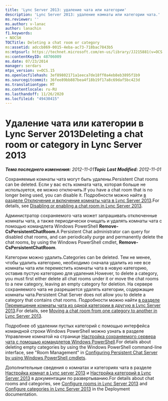 ```yaml
---
title: 'Lync Server 2013: удаление чата или категории'
description: 'Lync Server 2013: удаление комнаты или категории чата.'
ms.reviewer: ''
ms.author: v-lanac
author: lanachin
f1.keywords:
- NOCSH
TOCTitle: Deleting a chat room or category
ms:assetid: adccb869-0015-4eba-ac73-718bac7843b5
ms:mtpsurl: https://technet.microsoft.com/en-us/library/JJ215881(v=OCS.15)
ms:contentKeyID: 48706009
ms.date: 07/23/2014
manager: serdars
mtps_version: v=OCS.15
ms.openlocfilehash: 3ef89802171a1eeca7de18ff0a4eb8eb3895f1b9
ms.sourcegitcommit: 36fee89bb887bea4f18b19f17a8c69daf5bc423d
ms.translationtype: MT
ms.contentlocale: ru-RU
ms.lasthandoff: 11/26/2020
ms.locfileid: "49430415"
---
```

# <a name="deleting-a-chat-room-or-category-in-lync-server-2013"></a><span data-ttu-id="5e82b-103">Удаление чата или категории в Lync Server 2013</span><span class="sxs-lookup"><span data-stu-id="5e82b-103">Deleting a chat room or category in Lync Server 2013</span></span>

<div data-xmlns="http://www.w3.org/1999/xhtml">

<div class="topic" data-xmlns="http://www.w3.org/1999/xhtml" data-msxsl="urn:schemas-microsoft-com:xslt" data-cs="https://msdn.microsoft.com/">

<div data-asp="https://msdn2.microsoft.com/asp">



</div>

<div id="mainSection">

<div id="mainBody"><span data-ttu-id="5e82b-104">

<span> </span></span><span class="sxs-lookup"><span data-stu-id="5e82b-104">

<span> </span></span></span>

<span data-ttu-id="5e82b-105">_**Тема последнего изменения:** 2012-11-01_</span><span class="sxs-lookup"><span data-stu-id="5e82b-105">_**Topic Last Modified:** 2012-11-01_</span></span>

<span data-ttu-id="5e82b-106">Сохраняемые комнаты чата могут быть удалены.</span><span class="sxs-lookup"><span data-stu-id="5e82b-106">Persistent Chat rooms can be deleted.</span></span> <span data-ttu-id="5e82b-107">Если у вас есть комната чата, которая больше не используется, ее можно отключить.</span><span class="sxs-lookup"><span data-stu-id="5e82b-107">If you have a chat room that is no longer being used, you can disable it.</span></span> <span data-ttu-id="5e82b-108">Подробности можно найти [в разделе Отключение и включение комнаты чата в Lync Server 2013](lync-server-2013-disabling-or-enabling-a-chat-room.md).</span><span class="sxs-lookup"><span data-stu-id="5e82b-108">For details, see [Disabling or enabling a chat room in Lync Server 2013](lync-server-2013-disabling-or-enabling-a-chat-room.md).</span></span>

<span data-ttu-id="5e82b-109">Администратор сохраняемого чата может запрашивать отключенные комнаты чата, а также периодически очищать и удалять комнаты чата с помощью командлета Windows PowerShell **Remove-CsPersistentChatRoom**.</span><span class="sxs-lookup"><span data-stu-id="5e82b-109">A Persistent Chat administrator can query for disabled chat rooms, and can periodically purge and permanently delete the chat rooms, by using the Windows PowerShell cmdlet, **Remove-CsPersistentChatRoom**.</span></span>

<span data-ttu-id="5e82b-110">Категории можно удалить.</span><span class="sxs-lookup"><span data-stu-id="5e82b-110">Categories can be deleted.</span></span> <span data-ttu-id="5e82b-111">Тем не менее, чтобы удалить категорию, необходимо сначала удалить из нее все комнаты чата или переместить комнаты чата в новую категорию, оставив пустую категорию для удаления.</span><span class="sxs-lookup"><span data-stu-id="5e82b-111">However, to delete a category, you must first either delete all chat rooms under it or move the chat rooms to a new category, leaving an empty category for deletion.</span></span> <span data-ttu-id="5e82b-112">На сервере сохраняемого чата не разрешается удалять категории, содержащие комнаты чата.</span><span class="sxs-lookup"><span data-stu-id="5e82b-112">Persistent Chat Server does not allow you to delete a category that contains chat rooms.</span></span> <span data-ttu-id="5e82b-113">Подробности можно найти [в разделе Перемещение комнаты чата из одной категории в другую в Lync Server 2013](lync-server-2013-moving-a-chat-room-from-one-category-to-another.md).</span><span class="sxs-lookup"><span data-stu-id="5e82b-113">For details, see [Moving a chat room from one category to another in Lync Server 2013](lync-server-2013-moving-a-chat-room-from-one-category-to-another.md).</span></span>

<span data-ttu-id="5e82b-114">Подробнее об удалении пустых категорий с помощью интерфейса командной строки Windows PowerShell можно узнать в разделе Управление комнатой на странице [Настройка сохраняемого сервера чата с помощью командлетов Windows PowerShell](configuring-persistent-chat-server-by-using-windows-powershell-cmdlets.md).</span><span class="sxs-lookup"><span data-stu-id="5e82b-114">For details about deleting empty categories by using the Windows PowerShell command-line interface, see "Room Management" in [Configuring Persistent Chat Server by using Windows PowerShell cmdlets](configuring-persistent-chat-server-by-using-windows-powershell-cmdlets.md).</span></span>

<span data-ttu-id="5e82b-115">Дополнительные сведения о комнатах и категориях чата в разделе [Настройка комнат в Lync server 2013](lync-server-2013-configure-rooms.md) и [Настройка категорий в Lync Server 2013](lync-server-2013-configure-categories.md) в документации по развертыванию.</span><span class="sxs-lookup"><span data-stu-id="5e82b-115">For details about chat rooms and categories, see [Configure rooms in Lync Server 2013](lync-server-2013-configure-rooms.md) and [Configure categories in Lync Server 2013](lync-server-2013-configure-categories.md) in the Deployment documentation.</span></span>

<span data-ttu-id="5e82b-116"></div>

<span> </span>

</div>

</div>

</span><span class="sxs-lookup"><span data-stu-id="5e82b-116"></div>

<span> </span>

</div>

</div>

</span></span></div>

